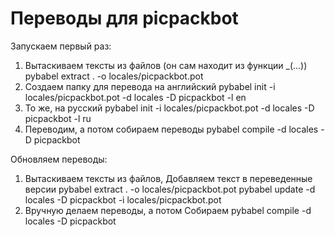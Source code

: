 # Переводы для picpackbot

Запускаем первый раз:
1. Вытаскиваем тексты из файлов (он сам находит из функции _(...))
pybabel extract . -o locales/picpackbot.pot
2. Создаем папку для перевода на английский
pybabel init -i locales/picpackbot.pot -d locales -D picpackbot -l en
3. То же, на русский
pybabel init -i locales/picpackbot.pot -d locales -D picpackbot -l ru
4. Переводим, а потом собираем переводы
pybabel compile -d locales -D picpackbot

Обновляем переводы:
1. Вытаскиваем тексты из файлов, Добавляем текст в переведенные версии
pybabel extract . -o locales/picpackbot.pot
pybabel update -d locales -D picpackbot -i locales/picpackbot.pot
3. Вручную делаем переводы, а потом Собираем
pybabel compile -d locales -D picpackbot